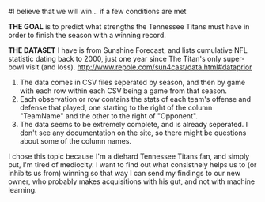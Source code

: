 #I believe that we will win... if a few conditions are met

**THE GOAL** is to predict what strengths the Tennessee Titans must have in order to finish the season with a winning record. 

**THE DATASET** I have is from Sunshine Forecast, and lists cumulative NFL statistic dating back to 2000, just one year since The Titan's only super-bowl visit (and loss). http://www.repole.com/sun4cast/data.html#dataprior
1. The data comes in CSV files seperated by season, and then by game with each row within each CSV being a game from that season. 
2. Each observation or row contains the stats of each team's offense and defense that played, one starting to the right of the column "TeamName" and the other to the right of "Opponent". 
3. The data seems to be extremely complete, and is already seperated. I don't see any documentation on the site, so there might be questions about some of the column names. 

I chose this topic because I'm a diehard Tennessee Titans fan, and simply put, I'm tired of mediocity. I want to find out what consistnely helps us to (or inhibits us from) winning so that way I can send my findings to our new owner, who probably makes acquisitions with his gut, and not with machine learning.  



